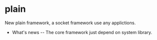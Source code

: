 # plain
New plain framework, a socket framework use any applictions.

- What's news
-- The core framework just depend on system library.

